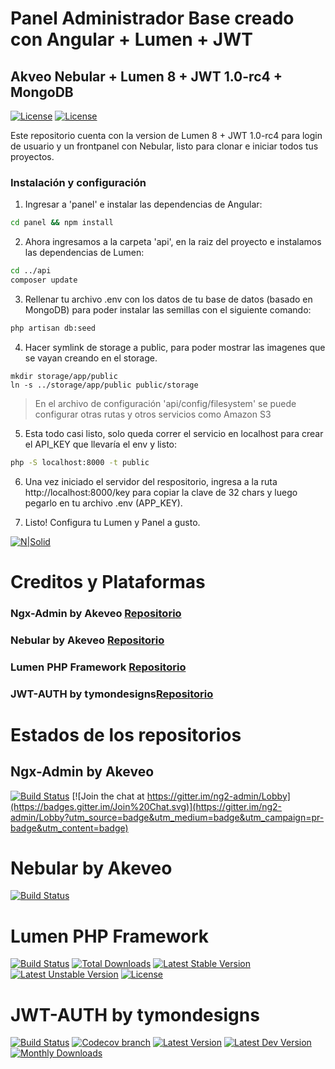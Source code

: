 # Panel Administrador Base creado con Angular + Lumen + JWT
## Akveo Nebular + Lumen 8 + JWT 1.0-rc4 + MongoDB

[![License](https://tecnomanu.com.ar/wp-content/uploads/2017/03/manucloud_creador.png)](https://tecnomanu.com.ar)
[![License](https://poser.pugx.org/laravel/lumen-framework/license.svg)](https://opensource.org/licenses/MIT)

Este repositorio cuenta con la version de Lumen 8 + JWT 1.0-rc4 para login de usuario y un frontpanel con Nebular, listo para clonar e iniciar todos tus proyectos.


### Instalación y configuración

1. Ingresar a 'panel' e instalar las dependencias de Angular:
```sh
cd panel && npm install
```

2. Ahora ingresamos a la carpeta 'api', en la raiz del proyecto e instalamos las dependencias de Lumen:
```sh
cd ../api
composer update
```

3. Rellenar tu archivo .env con los datos de tu base de datos (basado en MongoDB) para poder instalar las semillas con el siguiente comando:
```sh
php artisan db:seed
```

4. Hacer symlink de storage a public, para poder mostrar las imagenes que se vayan creando en el storage.
```
mkdir storage/app/public
ln -s ../storage/app/public public/storage
````
> En el archivo de configuración 'api/config/filesystem' se puede configurar otras rutas y otros servicios como Amazon S3

5. Esta todo casi listo, solo queda correr el servicio en localhost para crear el API_KEY que llevaría el env y listo:
```sh
php -S localhost:8000 -t public
```

6. Una vez iniciado el servidor del respositorio, ingresa a la ruta http://localhost:8000/key para copiar la clave de 32 chars y luego pegarlo en tu archivo .env (APP_KEY).

7. Listo! Configura tu Lumen y Panel a gusto.


[![N|Solid](http://tecnomanu.com.ar/wp-content/uploads/2017/03/manucloud_createby.png)](https://manu.cloud)

# Creditos y Plataformas
### Ngx-Admin by Akeveo [Repositorio](https://github.com/akveo/ngx-admin)
### Nebular by Akeveo [Repositorio]("https://akveo.github.io/nebular)
### Lumen PHP Framework [Repositorio](https://github.com/laravel/lumen-framework)
### JWT-AUTH by tymondesigns[Repositorio](https://github.com/tymondesigns/jwt-auth)


# Estados de los repositorios

## Ngx-Admin by Akeveo
[![Build Status](https://travis-ci.org/akveo/ngx-admin.svg?branch=master)](https://travis-ci.org/akveo/ngx-admin)
[![Join the chat at https://gitter.im/ng2-admin/Lobby](https://badges.gitter.im/Join%20Chat.svg)](https://gitter.im/ng2-admin/Lobby?utm_source=badge&utm_medium=badge&utm_campaign=pr-badge&utm_content=badge)

# Nebular by Akeveo
[![Build Status](https://travis-ci.org/akveo/nebular.svg?branch=master)](https://travis-ci.org/akveo/nebular)

# Lumen PHP Framework
[![Build Status](https://travis-ci.org/laravel/lumen-framework.svg)](https://travis-ci.org/laravel/lumen-framework)
[![Total Downloads](https://poser.pugx.org/laravel/lumen-framework/d/total.svg)](https://packagist.org/packages/laravel/lumen-framework)
[![Latest Stable Version](https://poser.pugx.org/laravel/lumen-framework/v/stable.svg)](https://packagist.org/packages/laravel/lumen-framework)
[![Latest Unstable Version](https://poser.pugx.org/laravel/lumen-framework/v/unstable.svg)](https://packagist.org/packages/laravel/lumen-framework)
[![License](https://poser.pugx.org/laravel/lumen-framework/license.svg)](https://packagist.org/packages/laravel/lumen-framework)

# JWT-AUTH by tymondesigns
[![Build Status](http://img.shields.io/travis/tymondesigns/jwt-auth/master.svg?style=flat-square)](https://travis-ci.org/tymondesigns/jwt-auth)
[![Codecov branch](https://img.shields.io/codecov/c/github/tymondesigns/jwt-auth/develop.svg?style=flat-square)](https://codecov.io/github/tymondesigns/jwt-auth)
[![Latest Version](http://img.shields.io/packagist/v/tymon/jwt-auth.svg?style=flat-square)](https://packagist.org/packages/tymon/jwt-auth)
[![Latest Dev Version](https://img.shields.io/packagist/vpre/tymon/jwt-auth.svg?style=flat-square)](https://packagist.org/packages/tymon/jwt-auth#dev-develop)
[![Monthly Downloads](https://img.shields.io/packagist/dm/tymon/jwt-auth.svg?style=flat-square)](https://packagist.org/packages/tymon/jwt-auth)